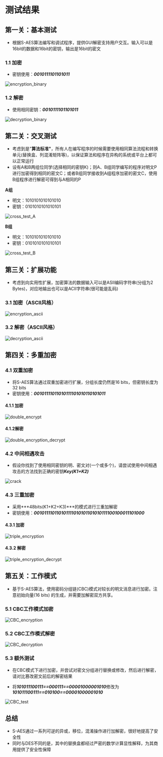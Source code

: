 # 测试结果

## 第一关：基本测试

- 根据S-AES算法编写和调试程序，提供GUI解密支持用户交互。输入可以是16bit的数据和16bit的密钥，输出是16bit的密文

### 1.1 加密

- 密钥使用：***0010111101101011***

 ![encryption_binary](https://github.com/RaymundoTheWolf/S-AES/blob/main/References/encryption_binary.png)

### 1.2 解密

- 使用相同密钥：***0010111101101011***

 ![decryption_binary](https://github.com/RaymundoTheWolf/S-AES/blob/main/References/decryption_binary.png)



## 第二关：交叉测试

- 考虑到是"**算法标准"**，所有人在编写程序的时候需要使用相同算法流程和转换单元(替换盒、列混淆矩阵等)，以保证算法和程序在异构的系统或平台上都可以正常运行
- 设有A和B两组位同学(选择相同的密钥K)；则A、B组同学编写的程序对明文P进行加密得到相同的密文C；或者B组同学接收到A组程序加密的密文C，使用B组程序进行解密可得到与A相同的P

**A组**

- 明文：1010101010101010
- 密钥：0101010101010101

 ![cross_test_A](https://github.com/RaymundoTheWolf/S-AES/blob/main/References/cross_test_A.png)



**B组**

- 明文：1010101010101010
- 密钥：0101010101010101

 ![cross_test_B](https://github.com/RaymundoTheWolf/S-AES/blob/main/References/cross_test_B.png)

## 第三关：扩展功能

- 考虑到向实用性扩展，加密算法的数据输入可以是ASII编码字符串(分组为2 Bytes)，对应地输出也可以是ACII字符串(很可能是乱码)

### 3.1 加密（ASCII风格）

 ![encryption_ascii](https://github.com/RaymundoTheWolf/S-AES/blob/main/References/encryption_ascii.png)

### 3.2 解密（ASCII风格）

 ![decryption_ascii](https://github.com/RaymundoTheWolf/S-AES/blob/main/References/decryption_ascii.png)



## 第四关：多重加密

### 4.1 双重加密

- 将S-AES算法通过双重加密进行扩展，分组长度仍然是16 bits，但密钥长度为32 bits
- 密钥使用：***00101111011010111101010110101011***

#### 4.1.1 加密

 ![double_encrypt](https://github.com/RaymundoTheWolf/S-AES/blob/main/References/double_encrypt.png)



#### 4.1.2解密

 ![double_encryption_decrypt](https://github.com/RaymundoTheWolf/S-AES/blob/main/References/double_encryption_decrypt.png)

### 4.2 中间相遇攻击

- 假设你找到了使用相同密钥的明、密文对(一个或多个)，请尝试使用中间相遇攻击的方法找到正确的密钥***Key(K1+K2)***

 ![crack](https://github.com/RaymundoTheWolf/S-AES/blob/main/References/crack.gif)



### 4.3 三重加密

- 采用***48bits(K1+K2+K3)***的模式进行三重加解密
- 密钥使用：***001011110110101111010101101010111100100011101000***

#### 4.3.1 加密

 ![triple_encryption](https://github.com/RaymundoTheWolf/S-AES/blob/main/References/triple_encryption.png)



#### 4.3.2 解密

 ![triple_encryption_decrypt](https://github.com/RaymundoTheWolf/S-AES/blob/main/References/triple_encryption_decrypt.png)



## 第五关：工作模式

- 基于S-AES算法，使用密码分组链(CBC)模式对较长的明文消息进行加密。注意初始向量(16 bits) 的生成，并需要加解密双方共享。

### 5.1 CBC工作模式加密

 ![CBC_encryption](https://github.com/RaymundoTheWolf/S-AES/blob/main/References/CBC_encryption.png)



### 5.2 CBC工作模式解密

 ![CBC_decryption](https://github.com/RaymundoTheWolf/S-AES/blob/main/References/CBC_decryption.png)



### 5.3 额外测试

- 在CBC模式下进行加密，并尝试对密文分组进行替换或修改，然后进行解密，请对比篡改密文前后的解密结果

- 将***101011100111==000111==00001000001010***修改为***101011100111==010100==00001000001010***

 ![CBC_test](https://github.com/RaymundoTheWolf/S-AES/blob/main/References/CBC_test.png)

## 总结

- S-AES通过一系列可逆的异或，移位，混淆操作进行加解密，很好地提高了安全性
- 同时与DES不同的是，其中的替换盒都经过严密的数学计算显性解释，为其商用提供了安全性保障
